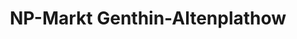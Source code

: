 ---
title: "NP-Markt Genthin-Altenplathow"
url: /genthin/np-markt-genthin-altenplathow/
shop: Supermarkt
---